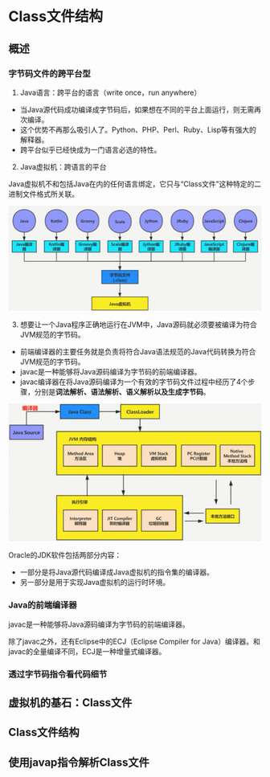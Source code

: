 # Class文件结构

## 概述

### 字节码文件的跨平台型

1. Java语言：跨平台的语言（write once，run anywhere）

- 当Java源代码成功编译成字节码后，如果想在不同的平台上面运行，则无需再次编译。
- 这个优势不再那么吸引人了。Python、PHP、Perl、Ruby、Lisp等有强大的解释器。
- 跨平台似乎已经快成为一门语言必选的特性。

2. Java虚拟机：跨语言的平台

​    Java虚拟机不和包括Java在内的任何语言绑定，它只与“Class文件”这种特定的二进制文件格式所关联。

![java虚拟机跨语言的平台](https://github.com/jackhusky/jvm/blob/main/docs/images/java虚拟机跨语言的平台.png)

3. 想要让一个Java程序正确地运行在JVM中，Java源码就必须要被编译为符合JVM规范的字节码。

- 前端编译器的主要任务就是负责将符合Java语法规范的Java代码转换为符合JVM规范的字节码。
- javac是一种能够将Java源码编译为字节码的前端编译器。
- javac编译器在将Java源码编译为一个有效的字节码文件过程中经历了4个步骤，分别是**词法解析、语法解析、语义解析以及生成字节码**。

![源码编译](https://github.com/jackhusky/jvm/blob/main/docs/images/源码编译.png)

Oracle的JDK软件包括两部分内容：

- 一部分是将Java源代码编译成Java虚拟机的指令集的编译器。
- 另一部分是用于实现Java虚拟机的运行时环境。

### Java的前端编译器

javac是一种能够将Java源码编译为字节码的前端编译器。

除了javac之外，还有Eclipse中的ECJ（Eclipse Compiler for Java）编译器。和javac的全量编译不同，ECJ是一种增量式编译器。

### 透过字节码指令看代码细节



## 虚拟机的基石：Class文件



## Class文件结构



## 使用javap指令解析Class文件